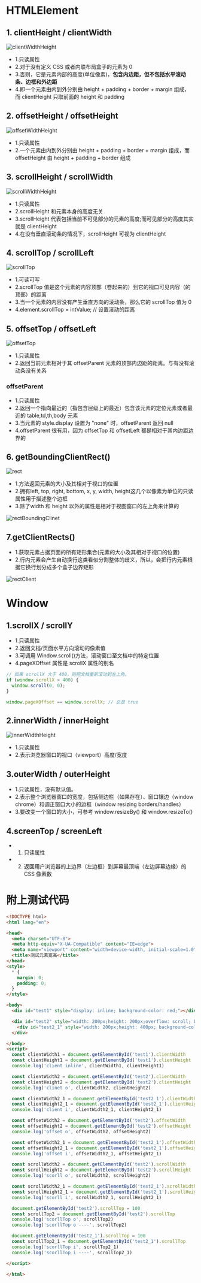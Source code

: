 # HTMLElement

## 1. clientHeight / clientWidth

![clientWidthHeight](/front/dom/widthHeightClient.png)

- 1.只读属性
- 2.对于没有定义 CSS 或者内联布局盒子的元素为 0
- 3.否则，它是元素内部的高度(单位像素)，**包含内边距，但不包括水平滚动条、边框和外边距**
- 4.即一个元素由内到外分别由 height + padding + border + margin 组成，而 clientHeight 只取前面的 height 和 padding

## 2. offsetHeight / offsetHeight

![offsetWidthHeight](/front/dom/widthHeightOffset.png)

- 1.只读属性
- 2.一个元素由内到外分别由 height + padding + border + margin 组成，而 offsetHeight 由 height + padding + border 组成

## 3. scrollHeight / scrollWidth

![scrollWidthHeight](/front/dom/widthHeightScroll.png)

- 1.只读属性
- 2.scrollHeight 和元素本身的高度无关
- 3.scrollHeight 代表包括当前不可见部分的元素的高度;而可见部分的高度其实就是 clientHeight
- 4.在没有垂直滚动条的情况下，scrollHeight 可视为 clientHeight

## 4. scrollTop / scrollLeft

![scrollTop](/front/dom/widthHeightScrollTop.png)

- 1.可读可写
- 2.scrollTop 值是这个元素的内容顶部（卷起来的）到它的视口可见内容（的顶部）的距离
- 3.当一个元素的内容没有产生垂直方向的滚动条，那么它的 scrollTop 值为 0
- 4.element.scrollTop = intValue; // 设置滚动的距离

## 5. offsetTop / offsetLeft

![offsetTop](/front/dom/widthHeightOffsetTop.png)

- 1.只读属性
- 2.返回当前元素相对于其 offsetParent 元素的顶部内边距的距离。与有没有滚动条没有关系

### offsetParent

- 1.只读属性
- 2.返回一个指向最近的（指包含层级上的最近）包含该元素的定位元素或者最近的 table,td,th,body 元素
- 3.当元素的 style.display 设置为 "none" 时，offsetParent 返回 null
- 4.offsetParent 很有用，因为 offsetTop 和 offsetLeft 都是相对于其内边距边界的

## 6. getBoundingClientRect()

![rect](/front/dom/rect.png)

- 1.方法返回元素的大小及其相对于视口的位置
- 2.拥有left, top, right, bottom, x, y, width, height这几个以像素为单位的只读属性用于描述整个边框
- 3.除了width 和 height 以外的属性是相对于视图窗口的左上角来计算的

![rectBoundingClinet](/front/dom/rectBoundingClient.png)

## 7.getClientRects()

- 1.获取元素占据页面的所有矩形集合(元素的大小及其相对于视口的位置)
- 2.行内元素会产生自动换行这类看似分割整体的歧义，所以，会把行内元素根据它换行划分成多个盒子边界矩形

![rectClient](/front/dom/rectClient.png)

# Window

## 1.scrollX / scrollY

- 1.只读属性
- 2.返回文档/页面水平方向滚动的像素值
- 3.可调用 Window.scroll()方法，滚动窗口至文档中的特定位置
- 4.pageXOffset 属性是 scrollX 属性的别名

```javascript
// 如果 scrollX 大于 400，则把文档重新滚动到左上角。
if (window.scrollX > 400) {
  window.scroll(0, 0);
}

window.pageXOffset == window.scrollX; // 总是 true
```

## 2.innerWidth / innerHeight

![innerWidthHeight](/front/dom/windowView.png)

- 1.只读属性
- 2.表示浏览器窗口的视口（viewport）高度/宽度

## 3.outerWidth / outerHeight

- 1.只读属性，没有默认值。
- 2.表示整个浏览器窗口的宽度，包括侧边栏（如果存在）、窗口镶边（window chrome）和调正窗口大小的边框（window resizing borders/handles）
- 3.要改变一个窗口的大小，可参考 window.resizeBy() 和 window.resizeTo()

## 4.screenTop / screenLeft

- 1. 只读属性
- 2. 返回用户浏览器的上边界（左边框）到屏幕最顶端（左边屏幕边缘）的 CSS 像素数


# 附上测试代码

```html
<!DOCTYPE html>
<html lang="en">

<head>
  <meta charset="UTF-8">
  <meta http-equiv="X-UA-Compatible" content="IE=edge">
  <meta name="viewport" content="width=device-width, initial-scale=1.0">
  <title>测试元素宽高</title>
</head>
<style>
  * {
    margin: 0;
    padding: 0;
  }
</style>

<body>
  <div id="test1" style="display: inline; background-color: red;"></div>

  <div id="test2" style="width: 200px;height: 200px;overflow: scroll; background-color: red;">
    <div id="test2_1" style="width: 200px;height: 400px; background-color: royalblue;"></div>
  </div>

</body>
<script>
  const clientWidth1 = document.getElementById('test1').clientWidth
  const clientHeight1 = document.getElementById('test1').clientHeight
  console.log('client inline', clientWidth1, clientHeight1)

  const clientWidth2 = document.getElementById('test2').clientWidth
  const clientHeight2 = document.getElementById('test2').clientHeight
  console.log('clinet o', clientWidth2, clientHeight2)

  const clientWidth2_1 = document.getElementById('test2_1').clientWidth
  const clientHeight2_1 = document.getElementById('test2_1').clientHeight
  console.log('client i', clientWidth2_1, clientHeight2_1)

  const offsetWidth2 = document.getElementById('test2').offsetWidth
  const offsetHeight2 = document.getElementById('test2').offsetHeight
  console.log('offset o', offsetWidth2, offsetHeight2)

  const offsetWidth2_1 = document.getElementById('test2_1').offsetWidth
  const offsetHeight2_1 = document.getElementById('test2_1').offsetHeight
  console.log('offset i', offsetWidth2_1, offsetHeight2_1)

  const scrollWidth2 = document.getElementById('test2').scrollWidth
  const scrollHeight2 = document.getElementById('test2').scrollHeight
  console.log('scorll o', scrollWidth2, scrollHeight2)

  const scrollWidth2_1 = document.getElementById('test2_1').scrollWidth
  const scrollHeight2_1 = document.getElementById('test2_1').scrollHeight
  console.log('scorll i', scrollWidth2_1, scrollHeight2_1)

  document.getElementById('test2').scrollTop = 100
  const scrollTop2 = document.getElementById('test2').scrollTop
  console.log('scorllTop o', scrollTop2)
  console.log('scorllTop o ----', scrollTop2)

  document.getElementById('test2_1').scrollTop = 100
  const scrollTop2_1 = document.getElementById('test2_1').scrollTop
  console.log('scorllTop i', scrollTop2_1)
  console.log('scorllTop i ----', scrollTop2_1)

</script>

</html>
```